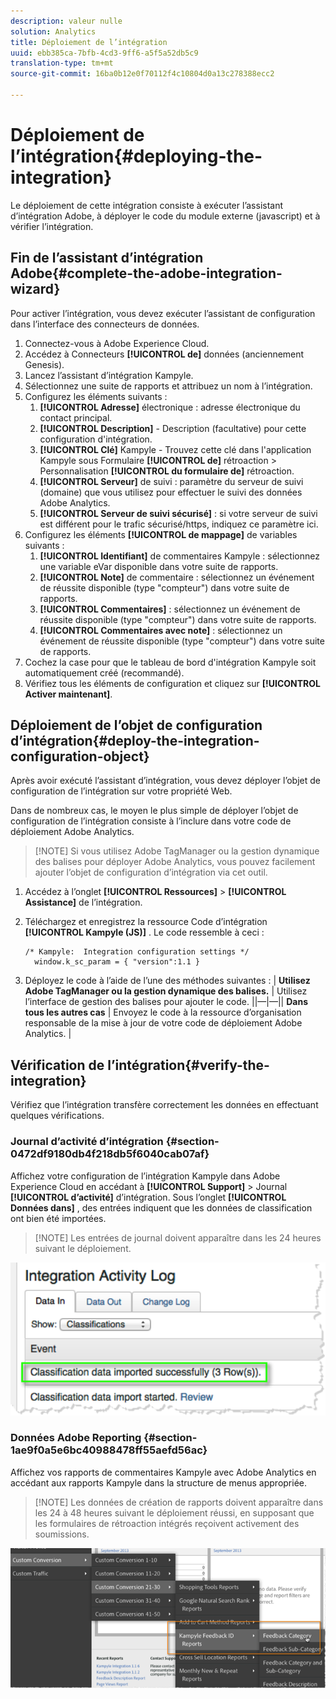 ```yaml
---
description: valeur nulle
solution: Analytics
title: Déploiement de l’intégration
uuid: ebb385ca-7bfb-4cd3-9ff6-a5f5a52db5c9
translation-type: tm+mt
source-git-commit: 16ba0b12e0f70112f4c10804d0a13c278388ecc2

---
```



# Déploiement de l’intégration{#deploying-the-integration}

Le déploiement de cette intégration consiste à exécuter l’assistant d’intégration Adobe, à déployer le code du module externe (javascript) et à vérifier l’intégration.

## Fin de l’assistant d’intégration Adobe{#complete-the-adobe-integration-wizard}

Pour activer l’intégration, vous devez exécuter l’assistant de configuration dans l’interface des connecteurs de données.

1. Connectez-vous à Adobe Experience Cloud.
1. Accédez à Connecteurs **[!UICONTROL de]** données (anciennement Genesis).
1. Lancez l’assistant d’intégration Kampyle.
1. Sélectionnez une suite de rapports et attribuez un nom à l’intégration.
1. Configurez les éléments suivants :
   1. **[!UICONTROL Adresse]** électronique : adresse électronique du contact principal.
   1. **[!UICONTROL Description]** - Description (facultative) pour cette configuration d'intégration.
   1. **[!UICONTROL Clé]** Kampyle - Trouvez cette clé dans l'application Kampyle sous Formulaire **[!UICONTROL de]** rétroaction &gt; Personnalisation **[!UICONTROL du formulaire de]** rétroaction.
   1. **[!UICONTROL Serveur]** de suivi : paramètre du serveur de suivi (domaine) que vous utilisez pour effectuer le suivi des données Adobe Analytics.
   1. **[!UICONTROL Serveur de suivi sécurisé]** : si votre serveur de suivi est différent pour le trafic sécurisé/https, indiquez ce paramètre ici.
1. Configurez les éléments **[!UICONTROL de mappage]** de variables suivants :
   1. **[!UICONTROL Identifiant]** de commentaires Kampyle : sélectionnez une variable eVar disponible dans votre suite de rapports.
   1. **[!UICONTROL Note]** de commentaire : sélectionnez un événement de réussite disponible (type "compteur") dans votre suite de rapports.
   1. **[!UICONTROL Commentaires]** : sélectionnez un événement de réussite disponible (type "compteur") dans votre suite de rapports.
   1. **[!UICONTROL Commentaires avec note]** : sélectionnez un événement de réussite disponible (type "compteur") dans votre suite de rapports.
1. Cochez la case pour que le tableau de bord d'intégration Kampyle soit automatiquement créé (recommandé).
1. Vérifiez tous les éléments de configuration et cliquez sur **[!UICONTROL Activer maintenant]**.

## Déploiement de l’objet de configuration d’intégration{#deploy-the-integration-configuration-object}

Après avoir exécuté l’assistant d’intégration, vous devez déployer l’objet de configuration de l’intégration sur votre propriété Web.

Dans de nombreux cas, le moyen le plus simple de déployer l’objet de configuration de l’intégration consiste à l’inclure dans votre code de déploiement Adobe Analytics.

> [!NOTE] Si vous utilisez Adobe TagManager ou la gestion dynamique des balises pour déployer Adobe Analytics, vous pouvez facilement ajouter l’objet de configuration d’intégration via cet outil.

1. Accédez à l’onglet **[!UICONTROL Ressources]** &gt; **[!UICONTROL Assistance]** de l’intégration.
1. Téléchargez et enregistrez la ressource Code d’intégration **[!UICONTROL Kampyle (JS)]** . Le code ressemble à ceci :

   ```
   /* Kampyle:  Integration configuration settings */
     window.k_sc_param = { "version":1.1 }
   ```

1. Déployez le code à l’aide de l’une des méthodes suivantes :
| **Utilisez Adobe TagManager ou la gestion dynamique des balises.** | Utilisez l’interface de gestion des balises pour ajouter le code. ||—|—|| **Dans tous les autres cas** | Envoyez le code à la ressource d’organisation responsable de la mise à jour de votre code de déploiement Adobe Analytics.  |

## Vérification de l’intégration{#verify-the-integration}

Vérifiez que l’intégration transfère correctement les données en effectuant quelques vérifications.

### Journal d’activité d’intégration {#section-0472df9180db4f218db5f6040cab07af}

Affichez votre configuration de l’intégration Kampyle dans Adobe Experience Cloud en accédant à **[!UICONTROL Support]** &gt; Journal **[!UICONTROL d’activité]** d’intégration. Sous l’onglet **[!UICONTROL Données dans]** , des entrées indiquent que les données de classification ont bien été importées.

> [!NOTE] Les entrées de journal doivent apparaître dans les 24 heures suivant le déploiement.

![](assets/integration_activity_log.png)

### Données Adobe Reporting {#section-1ae9f0a5e6bc40988478ff55aefd56ac}

Affichez vos rapports de commentaires Kampyle avec Adobe Analytics en accédant aux rapports Kampyle dans la structure de menus appropriée.

> [!NOTE] Les données de création de rapports doivent apparaître dans les 24 à 48 heures suivant le déploiement réussi, en supposant que les formulaires de rétroaction intégrés reçoivent activement des soumissions.

![](assets/adobe_reporting_data.png)

